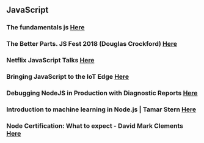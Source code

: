 ## JavaScript
### The fundamentals js [Here](https://dev.to/syntax/the-fundamentals-js)
### The Better Parts. JS Fest 2018 (Douglas Crockford) [Here](https://www.youtube.com/watch?v=XFTOG895C7c)
### Netflix JavaScript Talks [Here](https://www.youtube.com/watch?v=WLqc0EX8Bmg)
### Bringing JavaScript to the IoT Edge [Here](https://www.youtube.com/watch?v=bBzRLZWlco8)
### Debugging NodeJS in Production with Diagnostic Reports [Here](https://www.youtube.com/watch?v=PLiar_Aj9gs)
### Introduction to machine learning in Node.js | Tamar Stern [Here](https://www.youtube.com/watch?v=SF8sluhCQTY)
### Node Certification: What to expect - David Mark Clements [Here](https://www.youtube.com/watch?v=aqfixmkWOIQ)
